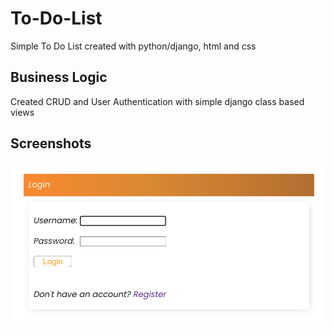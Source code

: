 # To-Do-List
Simple To Do List created with python/django, html and css

## Business Logic
Created CRUD and User Authentication with simple django class based views

## Screenshots
![Algorithm schema](./images_github_readme/logowanie.png)
